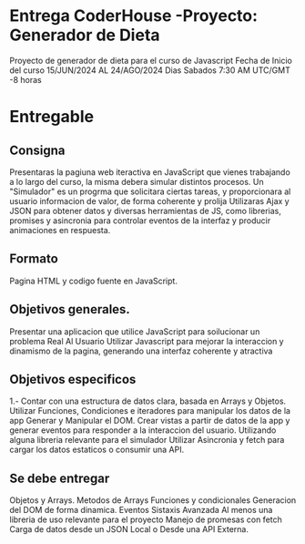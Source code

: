 # Entrega CoderHouse -Proyecto: Generador de Dieta

Proyecto de generador de dieta para el curso de Javascript  Fecha de Inicio del curso 15/JUN/2024 AL 24/AGO/2024
Dias Sabados 7:30 AM UTC/GMT -8 horas

# Entregable

## Consigna
Presentaras la pagiuna web iteractiva en JavaScript que vienes trabajando a lo largo del curso, la misma debera simular distintos procesos. Un "Simulador" es un progrma que solicitara ciertas tareas, y proporcionara al usuario informacion de valor, de forma coherente y prolija
Utilizaras Ajax y JSON para obtener datos y diversas herramientas de JS, como librerias, promises y asincronia para controlar eventos de la interfaz y producir animaciones en respuesta.

## Formato
Pagina HTML y codigo fuente en JavaScript.

## Objetivos generales.
Presentar una aplicacion que utilice JavaScript para soilucionar un problema Real Al Usuario
Utilizar Javascript para mejorar la interaccion y dinamismo de la pagina, generando una interfaz coherente y atractiva

## Objetivos especificos
1.- Contar con una estructura de datos clara, basada en Arrays y Objetos.
Utilizar Funciones, Condiciones e iteradores para manipular los datos de la app
Generar y Manipular el DOM. Crear vistas a partir de datos de la app y generar eventos para responder a la interaccion del usuario. Utilizando alguna libreria relevante para el simulador
Utilizar Asincronia y fetch para cargar los datos estaticos o consumir una API.

## Se debe entregar
Objetos y Arrays. Metodos de Arrays
Funciones y condicionales
Generacion del DOM de forma dinamica. Eventos
Sistaxis Avanzada
Al menos una libreria de uso relevante para el proyecto
Manejo de promesas con fetch
Carga de datos desde un JSON Local o Desde una API Externa.

